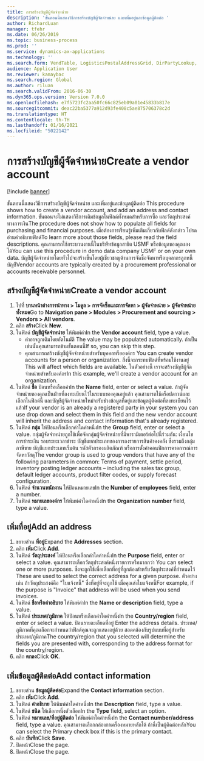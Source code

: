 ```yaml
---
title: การสร้างบัญชีผู้จัดจำหน่าย
description: 'ขั้นตอนนี้แสดงวิธีการสร้างบัญชีผู้จัดจำหน่าย และเพิ่มอยู่และข้อมูลผู้ติดต่อ '
author: RichardLuan
manager: tfehr
ms.date: 06/26/2019
ms.topic: business-process
ms.prod: ''
ms.service: dynamics-ax-applications
ms.technology: ''
ms.search.form: VendTable, LogisticsPostalAddressGrid, DirPartyLookup, LogisticsPostalAddress, SysLookupMultiSelectGrid, WHSFilterGenerallyAvail
audience: Application User
ms.reviewer: kamaybac
ms.search.region: Global
ms.author: riluan
ms.search.validFrom: 2016-06-30
ms.dyn365.ops.version: Version 7.0.0
ms.openlocfilehash: e7f5723fc2aa50fc66c825eb09a01e45833b817e
ms.sourcegitcommit: deac22ba5377a912d93fe408c5ae875706378c2d
ms.translationtype: HT
ms.contentlocale: th-TH
ms.lasthandoff: 01/16/2021
ms.locfileid: "5022142"
---
```

# <a name="create-a-vendor-account"></a><span data-ttu-id="d010d-103">การสร้างบัญชีผู้จัดจำหน่าย</span><span class="sxs-lookup"><span data-stu-id="d010d-103">Create a vendor account</span></span>

[!include [banner](../../includes/banner.md)]

<span data-ttu-id="d010d-104">ขั้นตอนนี้แสดงวิธีการสร้างบัญชีผู้จัดจำหน่าย และเพิ่มอยู่และข้อมูลผู้ติดต่อ </span><span class="sxs-lookup"><span data-stu-id="d010d-104">This procedure shows how to create a vendor account, and add an address and contact information.</span></span> <span data-ttu-id="d010d-105">ขั้นตอนจะไม่แสดงวิธีการเติมข้อมูลในฟิลด์ทั้งหมดสำหรับการซื้อ และวัตถุประสงค์ทางการเงิน</span><span class="sxs-lookup"><span data-stu-id="d010d-105">The procedure does not show how to populate all fields for purchasing and financial purposes.</span></span> <span data-ttu-id="d010d-106">เมื่อต้องการเรียนรู้เพิ่มเติมเกี่ยวกับฟิลด์ดังกล่าว โปรดอ่านคำอธิบายฟิลด์</span><span class="sxs-lookup"><span data-stu-id="d010d-106">To learn more about those fields, please read the field descriptions.</span></span> <span data-ttu-id="d010d-107">คุณสามารถใช้กระบวนงานนี้ในบริษัทข้อมูลสาธิต USMF หรือข้อมูลของคุณเองได้</span><span class="sxs-lookup"><span data-stu-id="d010d-107">You can use this procedure in demo data company USMF or on your own data.</span></span> <span data-ttu-id="d010d-108">บัญชีผู้จัดจำหน่ายโดยทั่วไปจะสร้างขึ้นโดยผู้เชี่ยวชาญด้านการจัดซื้อจัดหาหรือบุคลากรลูกหนี้บัญชี</span><span class="sxs-lookup"><span data-stu-id="d010d-108">Vendor accounts are typically created by a procurement professional or accounts receivable personnel.</span></span>


## <a name="create-a-vendor-account"></a><span data-ttu-id="d010d-109">สร้างบัญชีผู้จัดจำหน่าย</span><span class="sxs-lookup"><span data-stu-id="d010d-109">Create a vendor account</span></span>
1. <span data-ttu-id="d010d-110">ไปที่ **บานหน้าต่างการนำทาง > โมดูล > การจัดซื้อและการจัดหา > ผู้จัดจำหน่าย > ผู้จัดจำหน่ายทั้งหมด**</span><span class="sxs-lookup"><span data-stu-id="d010d-110">Go to **Navigation pane > Modules > Procurement and sourcing > Vendors > All vendors**.</span></span>
2. <span data-ttu-id="d010d-111">คลิก **สร้าง**</span><span class="sxs-lookup"><span data-stu-id="d010d-111">Click **New**.</span></span>
3. <span data-ttu-id="d010d-112">ในฟิลด์ **บัญชีผู้จัดจำหน่าย** ให้พิมพ์ค่า</span><span class="sxs-lookup"><span data-stu-id="d010d-112">In the **Vendor account** field, type a value.</span></span>
    - <span data-ttu-id="d010d-113">ค่าอาจถูกเติมโดยอัตโนมัติ </span><span class="sxs-lookup"><span data-stu-id="d010d-113">The value may be populated automatically.</span></span> <span data-ttu-id="d010d-114">ถ้าเป็นเช่นนั้นคุณสามารถข้ามขั้นตอนนี้</span><span class="sxs-lookup"><span data-stu-id="d010d-114">If so, you can skip this step.</span></span>  
    - <span data-ttu-id="d010d-115">คุณสามารถสร้างบัญชีผู้จัดจำหน่ายสำหรับบุคคลหรือองค์กร </span><span class="sxs-lookup"><span data-stu-id="d010d-115">You can create vendor accounts for a person or organization.</span></span> <span data-ttu-id="d010d-116">สิ่งนี้จะกระทบฟิลด์ที่พร้อมใช้งานอยู่ </span><span class="sxs-lookup"><span data-stu-id="d010d-116">This will affect which fields are available.</span></span> <span data-ttu-id="d010d-117">ในตัวอย่างนี้ เราจะสร้างบัญชีผู้จัดจำหน่ายสำหรับองค์กร</span><span class="sxs-lookup"><span data-stu-id="d010d-117">In this example, we'll create a vendor account for an organization.</span></span>   
4. <span data-ttu-id="d010d-118">ในฟิลด์ **ชื่อ** ป้อนหรือเลือกค่า</span><span class="sxs-lookup"><span data-stu-id="d010d-118">In the **Name** field, enter or select a value.</span></span> <span data-ttu-id="d010d-119">ถ้าผู้จัดจำหน่ายของคุณเป็นฝ่ายที่ลงทะเบียนไว้ในระบบของคุณอยู่แล้ว คุณสามารถใช้ดร็อปดาวน์และเลือกในฟิลด์นี้ และบัญชีผู้จัดจำหน่ายใหม่จะรับช่วงข้อมูลที่อยู่และข้อมูลผู้ติดต่อที่ลงทะเบียนไว้แล้ว</span><span class="sxs-lookup"><span data-stu-id="d010d-119">If your vendor is an already a registered party in your system you can use drop down and select them in this field and the new vendor account will inherit the address and contact information that's already registered.</span></span>
5. <span data-ttu-id="d010d-120">ในฟิลด์ **กลุ่ม** ให้ป้อนหรือเลือกค่าใดค่าหนึ่ง</span><span class="sxs-lookup"><span data-stu-id="d010d-120">In the **Group** field, enter or select a value.</span></span> <span data-ttu-id="d010d-121">กลุ่มผู้จัดจำหน่ายถูกใช้เพื่อจัดกลุ่มผู้จัดจำหน่ายที่มีพารามิเตอร์ต่อไปนี้ร่วมกัน: เงื่อนไขการชำระเงิน รอบระยะเวลาชำระ บัญชีแยกประเภทของการลงรายการสินค้าคงคลัง ซึ่งรวมถึงกลุ่มภาษีขาย บัญชีแยกประเภทเริ่มต้น รหัสตัวกรองผลิตภัณฑ์ หรือการตั้งค่าคอนฟิกการคาดการณ์การจัดหาวัสดุ</span><span class="sxs-lookup"><span data-stu-id="d010d-121">The vendor group is used to group vendors that have any of the following parameters in common: Terms of payment, settle period, inventory posting ledger accounts – including the sales tax group, default ledger accounts, product filter codes, or supply forecast configuration.</span></span>
6. <span data-ttu-id="d010d-122">ในฟิลด์ **จำนวนพนักงาน** ให้ป้อนหมายเลข</span><span class="sxs-lookup"><span data-stu-id="d010d-122">In the **Number of employees** field, enter a number.</span></span>
7. <span data-ttu-id="d010d-123">ในฟิลด์ **หมายเลของค์กร** ให้พิมพ์ค่าใดค่าหนึ่ง</span><span class="sxs-lookup"><span data-stu-id="d010d-123">In the **Organization number** field, type a value.</span></span>

## <a name="add-an-address"></a><span data-ttu-id="d010d-124">เพิ่มที่อยู่</span><span class="sxs-lookup"><span data-stu-id="d010d-124">Add an address</span></span>
1. <span data-ttu-id="d010d-125">ขยายส่วน **ที่อยู่**</span><span class="sxs-lookup"><span data-stu-id="d010d-125">Expand the **Addresses** section.</span></span>
2. <span data-ttu-id="d010d-126">คลิก **เพิ่ม**</span><span class="sxs-lookup"><span data-stu-id="d010d-126">Click **Add**.</span></span>
3. <span data-ttu-id="d010d-127">ในฟิลด์ **วัตถุประสงค์** ให้ป้อนหรือเลือกค่าใดค่าหนึ่ง</span><span class="sxs-lookup"><span data-stu-id="d010d-127">In the **Purpose** field, enter or select a value.</span></span> <span data-ttu-id="d010d-128">คุณสามารถเลือกวัตถุประสงค์หนึ่งรายการหรือมากกว่า </span><span class="sxs-lookup"><span data-stu-id="d010d-128">You can select one or more purposes.</span></span> <span data-ttu-id="d010d-129">ซึ่งจะถูกใช้เพื่อเลือกที่อยู่ที่ถูกต้องสำหรับวัตถุประสงค์ที่กำหนดไว้ </span><span class="sxs-lookup"><span data-stu-id="d010d-129">These are used to select the correct address for a given purpose.</span></span> <span data-ttu-id="d010d-130">ตัวอย่างเช่น ถ้าวัตถุประสงค์คือ "ใบแจ้งหนี้" ซึ่งที่อยู่ที่จะถูกใช้ เมื่อคุณส่งใบแจ้งหนี้</span><span class="sxs-lookup"><span data-stu-id="d010d-130">For example, if the purpose is "Invoice" that address will be used when you send invoices.</span></span>
4. <span data-ttu-id="d010d-131">ในฟิลด์ **ชื่อหรือคำอธิบาย** ให้พิมพ์ค่า</span><span class="sxs-lookup"><span data-stu-id="d010d-131">In the **Name or description** field, type a value.</span></span>
5. <span data-ttu-id="d010d-132">ในฟิลด์ **ประเทศ/ภูมิภาค**  ให้ป้อนหรือเลือกค่าใดค่าหนึ่ง</span><span class="sxs-lookup"><span data-stu-id="d010d-132">In the **Country/region** field, enter or select a value.</span></span> <span data-ttu-id="d010d-133">ป้อนรายละเอียดที่อยู่ </span><span class="sxs-lookup"><span data-stu-id="d010d-133">Enter the address details.</span></span> <span data-ttu-id="d010d-134">ประเทศ/ภูมิภาคที่คุณเลือกจะกำหนดว่าฟิลด์คุณจะถูกแสดงอยู่ด้วย สอดคล้องกับรูปแบบที่อยู่สำหรับประเทศ/ภูมิภาค</span><span class="sxs-lookup"><span data-stu-id="d010d-134">The country/region that you selected will determine the fields you are presented with, corresponding to the address format for the country/region.</span></span> 
6. <span data-ttu-id="d010d-135">คลิก **ตกลง**</span><span class="sxs-lookup"><span data-stu-id="d010d-135">Click **OK**.</span></span>

## <a name="add-contact-information"></a><span data-ttu-id="d010d-136">เพิ่มข้อมูลผู้ติดต่อ</span><span class="sxs-lookup"><span data-stu-id="d010d-136">Add contact information</span></span>
1. <span data-ttu-id="d010d-137">ขยายส่วน **ข้อมูลผู้ติดต่อ**</span><span class="sxs-lookup"><span data-stu-id="d010d-137">Expand the **Contact information** section.</span></span>
2. <span data-ttu-id="d010d-138">คลิก **เพิ่ม**</span><span class="sxs-lookup"><span data-stu-id="d010d-138">Click **Add**.</span></span>
3. <span data-ttu-id="d010d-139">ในฟิลด์ **คำอธิบาย** ให้พิมพ์ค่าใดค่าหนึ่ง</span><span class="sxs-lookup"><span data-stu-id="d010d-139">In the **Description** field, type a value.</span></span>
4. <span data-ttu-id="d010d-140">ในฟิลด์ **ชนิด**  ให้เลือกหนึ่งตัวเลือก</span><span class="sxs-lookup"><span data-stu-id="d010d-140">In the **Type** field, select an option.</span></span>
5. <span data-ttu-id="d010d-141">ในฟิลด์ **หมายเลข/ที่อยู่ผู้ติดต่อ** ให้พิมพ์ค่าใดค่าหนึ่ง</span><span class="sxs-lookup"><span data-stu-id="d010d-141">In the **Contact number/address** field, type a value.</span></span> <span data-ttu-id="d010d-142">คุณสามารถเลือกกล่องกาเครื่องหมายหลักได้ ถ้านี่เป็นผู้ติดต่อหลัก</span><span class="sxs-lookup"><span data-stu-id="d010d-142">You can select the Primary check box if this is the primary contact.</span></span>  
6. <span data-ttu-id="d010d-143">คลิก **บันทึก**</span><span class="sxs-lookup"><span data-stu-id="d010d-143">Click **Save**.</span></span>
7. <span data-ttu-id="d010d-144">ปิดหน้า</span><span class="sxs-lookup"><span data-stu-id="d010d-144">Close the page.</span></span>
8. <span data-ttu-id="d010d-145">ปิดหน้า</span><span class="sxs-lookup"><span data-stu-id="d010d-145">Close the page.</span></span>


